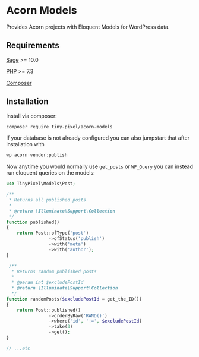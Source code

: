 # Acorn Models

Provides Acorn projects with Eloquent Models for WordPress data.

## Requirements

[Sage](https://github.com/roots/sage) >= 10.0

[PHP](https://secure.php.net/manual/en/install.php) >= 7.3

[Composer](https://getcomposer.org)

## Installation

Install via composer:

```bash
composer require tiny-pixel/acorn-models
```

If your database is not already configured you can also jumpstart that after installation with

```bash
wp acorn vendor:publish
```

Now anytime you would normally use `get_posts` or `WP_Query` you can instead run eloquent queries on the models:

```php
use TinyPixel\Models\Post;

/**
 * Returns all published posts
 *
 * @return \Illuminate\Support\Collection
 */
function published()
{
    return Post::ofType('post')
                ->ofStatus('publish')
                ->with('meta')
                ->with('author');
}

 /**
  * Returns random published posts
  *
  * @param int $excludePostId
  * @return \Illuminate\Support\Collection
  */
function randomPosts($excludePostId = get_the_ID())
{
    return Post::published()
                ->orderByRaw('RAND()')
                ->where('id', '!=', $excludePostId)
                ->take(3)
                ->get();
}

// ...etc
```
